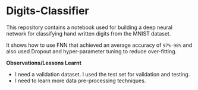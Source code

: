 # Digits-Classifier
This repository contains a notebook used for building a deep neural network for classifying hand written digits from the MNIST dataset. 

It shows how to use FNN that achieved an average accuracy of `97%-98%` and also used Dropout and hyper-parameter tuning to reduce over-fitting. 

**Observations/Lessons Learnt**
- I need a validation dataset. I used the test set for validation and testing.
- I need to learn more data pre-processing techniques.
